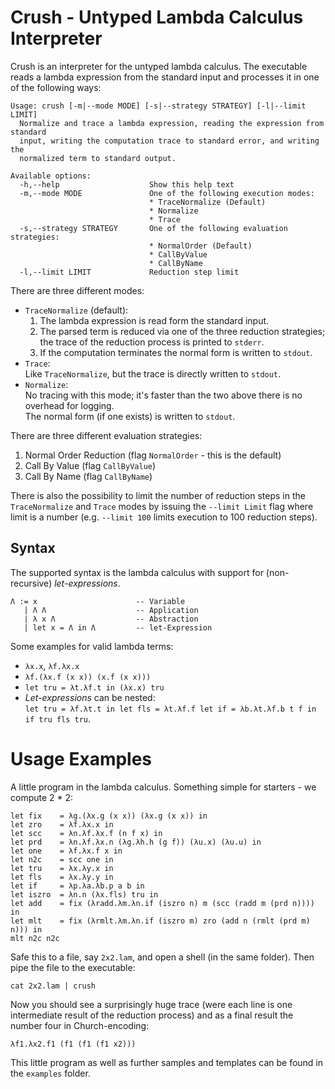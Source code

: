 # Crush - Untyped Lambda Calculus Interpreter

Crush is an interpreter for the untyped lambda calculus.
The executable reads a lambda expression from the standard input and processes it in one of the following ways:

    Usage: crush [-m|--mode MODE] [-s|--strategy STRATEGY] [-l|--limit LIMIT]
      Normalize and trace a lambda expression, reading the expression from standard
      input, writing the computation trace to standard error, and writing the
      normalized term to standard output.
 
    Available options:
      -h,--help                    Show this help text
      -m,--mode MODE               One of the following execution modes:
                                   * TraceNormalize (Default)
                                   * Normalize
                                   * Trace
      -s,--strategy STRATEGY       One of the following evaluation strategies:
                                   * NormalOrder (Default)
                                   * CallByValue
                                   * CallByName
      -l,--limit LIMIT             Reduction step limit

There are three different modes:

* `TraceNormalize` (default):  
   1. The lambda expression is read form the standard input.
   2. The parsed term is reduced via one of the three reduction strategies;  
       the trace of the reduction process is printed to `stderr`. 
   3. If the computation terminates the normal form is written to `stdout`.
* `Trace`:  
    Like `TraceNormalize`, but the trace is directly written to `stdout`.
* `Normalize`:  
    No tracing with this mode;
    it's faster than the two above there is no overhead for logging.  
    The normal form (if one exists) is written to `stdout`.

There are three different evaluation strategies:
   
1. Normal Order Reduction (flag `NormalOrder` - this is the default)
2. Call By Value (flag `CallByValue`)
3. Call By Name (flag `CallByName`) 

There is also the possibility to limit the number of reduction steps in the `TraceNormalize` and `Trace` modes
by issuing the `--limit Limit` flag where limit is a number (e.g. `--limit 100` limits execution to 100 reduction steps). 

## Syntax

The supported syntax is the lambda calculus with support for (non-recursive) *let-expressions*.

    Λ := x                      -- Variable 
       | Λ Λ                    -- Application
       | λ x Λ                  -- Abstraction
       | let x = Λ in Λ         -- let-Expression

Some examples for valid lambda terms:  

* `λx.x`, `λf.λx.x`
* `λf.(λx.f (x x)) (x.f (x x)))`
*  `let tru = λt.λf.t in (λx.x) tru`  
* *Let-expressions* can be nested:  
   `let tru = λf.λt.t in let fls = λt.λf.f let if = λb.λt.λf.b t f in if tru fls tru`.

# Usage Examples

A little program in the lambda calculus. Something simple for starters - we compute 2 * 2:

    let fix    = λg.(λx.g (x x)) (λx.g (x x)) in
    let zro    = λf.λx.x in
    let scc    = λn.λf.λx.f (n f x) in
    let prd    = λn.λf.λx.n (λg.λh.h (g f)) (λu.x) (λu.u) in
    let one    = λf.λx.f x in 
    let n2c    = scc one in
    let tru    = λx.λy.x in
    let fls    = λx.λy.y in
    let if     = λp.λa.λb.p a b in
    let iszro  = λn.n (λx.fls) tru in
    let add    = fix (λradd.λm.λn.if (iszro n) m (scc (radd m (prd n)))) in
    let mlt    = fix (λrmlt.λm.λn.if (iszro m) zro (add n (rmlt (prd m) n))) in
    mlt n2c n2c 

Safe this to a file, say `2x2.lam`, and open a shell (in the same folder).
Then pipe the file to the executable:

    cat 2x2.lam | crush

Now you should see a surprisingly huge trace 
(were each line is one intermediate result of the reduction process)
and as a final result the number four in Church-encoding:

    λf1.λx2.f1 (f1 (f1 (f1 x2)))

This little program as well as further samples and templates can be found in the `examples` folder.
